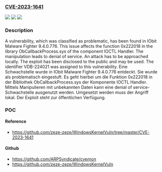 ### [CVE-2023-1641](https://cve.mitre.org/cgi-bin/cvename.cgi?name=CVE-2023-1641)
![](https://img.shields.io/static/v1?label=Product&message=Malware%20Fighter&color=blue)
![](https://img.shields.io/static/v1?label=Version&message=9.4.0.776%20&color=brightgreen)
![](https://img.shields.io/static/v1?label=Vulnerability&message=CWE-404%20Denial%20of%20Service&color=brightgreen)

### Description

A vulnerability, which was classified as problematic, has been found in IObit Malware Fighter 9.4.0.776. This issue affects the function 0x222018 in the library ObCallbackProcess.sys of the component IOCTL Handler. The manipulation leads to denial of service. An attack has to be approached locally. The exploit has been disclosed to the public and may be used. The identifier VDB-224021 was assigned to this vulnerability.
Eine Schwachstelle wurde in IObit Malware Fighter 9.4.0.776 entdeckt. Sie wurde als problematisch eingestuft. Es geht hierbei um die Funktion 0x222018 in der Bibliothek ObCallbackProcess.sys der Komponente IOCTL Handler. Mittels Manipulieren mit unbekannten Daten kann eine denial of service-Schwachstelle ausgenutzt werden. Umgesetzt werden muss der Angriff lokal. Der Exploit steht zur öffentlichen Verfügung.

### POC

#### Reference
- https://github.com/zeze-zeze/WindowsKernelVuln/tree/master/CVE-2023-1641

#### Github
- https://github.com/ARPSyndicate/cvemon
- https://github.com/zeze-zeze/WindowsKernelVuln

